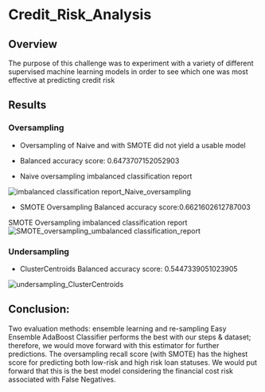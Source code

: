 # Credit_Risk_Analysis

## Overview
The purpose of this challenge was to experiment with a variety of different supervised machine learning models in order to see which one was most effective at predicting credit risk 

## Results
### Oversampling
- Oversampling of Naive and with SMOTE did not yield a usable model

- Balanced accuracy score: 0.6473707152052903


- Naive oversampling imbalanced classification report
  
![imbalanced classification report_Naive_oversampling](https://user-images.githubusercontent.com/74462990/136706062-a580d22d-f9db-4ff2-a0fd-5ed26426bc3e.jpg)


- SMOTE Oversampling
Balanced accuracy score:0.6621602612787003


SMOTE Oversampling imbalanced classification report
![SMOTE_oversampling_umbalanced classification_report](https://user-images.githubusercontent.com/74462990/136707697-aae1464e-775e-46f4-b2e5-719c3aeb42b9.jpg)

### Undersampling
- ClusterCentroids
Balanced accuracy score: 0.5447339051023905

![undersampling_ClusterCentroids](https://user-images.githubusercontent.com/74462990/136713692-4d0eac94-14dd-495a-b28f-a05db0b6e893.jpg)


## Conclusion:
Two evaluation methods: ensemble learning and re-sampling
Easy Ensemble AdaBoost Classifier performs the best with our steps & dataset; therefore, we would move forward with this estimator for further predictions.
The oversampling recall score (with SMOTE) has the highest score for predicting both low-risk and high risk loan statuses. We would put forward that this is the best model considering the financial cost risk associated with False Negatives.

